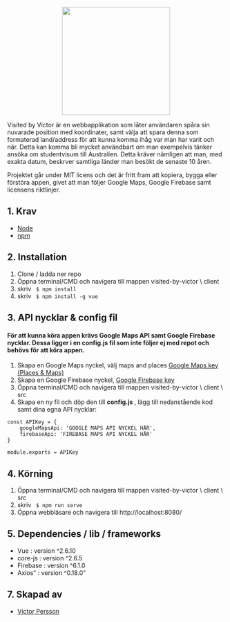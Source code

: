 <p align="center">
  <img src="https://i.imgur.com/Kf5P2ae.png" width="250"><br>
</p>

Visited by Victor är en webbapplikation som låter användaren spåra sin nuvarade position med koordinater, samt välja att spara denna som formaterad land/address för att kunna komma ihåg var man har varit och när. Detta kan komma bli mycket användbart om man exempelvis tänker ansöka om studentvisum till Australien. Detta kräver nämligen att man, med exakta datum, beskrver samtliga länder man besökt de senaste 10 åren. 

Projektet går under MIT licens och det är fritt fram att kopiera, bygga eller förstöra appen, givet att man följer Google Maps, Google Firebase samt licensens riktlinjer. 

## 1. Krav
<ul>
  <li> <a href="https://nodejs.org/en/download/">Node</a></li>
  <li> <a href="https://www.npmjs.com/get-npm">npm</a></li>
</ul>
  
  
## 2. Installation
<ol>
  <li> Clone / ladda ner repo </li> 
  <li> Öppna terminal/CMD och navigera till mappen visited-by-victor \ client
  <li> skriv <code> $ npm install </code> </li>
  <li> skriv <code> $ npm install -g vue </code> </li>
</ol>

## 3. API nycklar & config fil
#### För att kunna köra appen krävs Google Maps API samt Google Firebase nycklar. Dessa ligger i en config.js fil som inte följer ej med repot och behövs för att köra appen. 
<ol>
  <li> Skapa en Google Maps nyckel, välj maps and places <a href="https://cloud.google.com/maps-platform/?__utma=102347093.92387519.1558278983.1559032155.1559032155.1&__utmb=102347093.0.10.1559032155&__utmc=102347093&__utmx=-&__utmz=102347093.1559032155.1.1.utmcsr=google|utmccn=(organic)|utmcmd=organic|utmctr=(not%20provided)&__utmv=-&__utmk=129617036&_ga=2.78148369.463654512.1559032149-92387519.1558278983#get-started">Google Maps key (Places & Maps)</a></li>
<li> Skapa en Google Firebase nyckel, <a href="https://console.firebase.google.com/u/0/">Google Firebase key</a></li>
  <li> Öppna terminal/CMD och navigera till mappen visited-by-victor \ client \ src </li>
  <li> Skapa en ny fil och döp den till <strong> config.js </strong>, lägg till nedanstående kod samt dina egna API nycklar: </li>
</ol>

```
const APIKey = {
    googleMapsApi: 'GOOGLE MAPS API NYCKEL HÄR',
    firebaseApi: 'FIREBASE MAPS API NYCKEL HÄR'
}

module.exports = APIKey
```

## 4. Körning
<ol>
  <li> Öppna terminal/CMD och navigera till mappen visited-by-victor \ client \ src </li>
  <li> skriv <code> $ npm run serve </code> </li>
  <li> Öppna webbläsare och navigera till http://localhost:8080/ </li>
</ol>

## 5. Dependencies / lib / frameworks
<ul>
  <li> Vue : version ^2.6.10 </li>
  <li> core-js : version ^2.6.5 </li>
  <li> Firebase : version ^6.1.0</li>
  <li> Axios" : version ^0.18.0"</li>
</ul>

## 7. Skapad av

<ul>
  <li> <a href="https://github.com/VictorPersson ">Victor Persson </a></li>
</ul>
